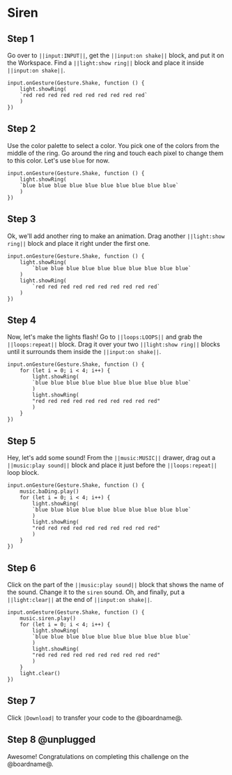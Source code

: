 # Siren

## Step 1

Go over to ``||input:INPUT||``, get the ``||input:on shake||`` block, and put it on the Workspace. Find a ``||light:show ring||`` block and place it inside ``||input:on shake||``.

```blocks
input.onGesture(Gesture.Shake, function () {
    light.showRing(
    `red red red red red red red red red red`
    )
})
```

## Step 2

Use the color palette to select a color. You pick one of the colors from the middle of the ring. Go around the ring and touch each pixel to change them to this color. Let's use `blue` for now.

```blocks
input.onGesture(Gesture.Shake, function () {
    light.showRing(
    `blue blue blue blue blue blue blue blue blue blue`
    )
})
```

## Step 3

Ok, we'll add another ring to make an animation. Drag another ``||light:show ring||`` block and place it right under the first one.

```blocks
input.onGesture(Gesture.Shake, function () {
    light.showRing(
        `blue blue blue blue blue blue blue blue blue blue`
    )
    light.showRing(
        `red red red red red red red red red red`
    )
})
```

## Step 4

Now, let's make the lights flash! Go to ``||loops:LOOPS||`` and grab the ``||loops:repeat||`` block. Drag it over your two ``||light:show ring||`` blocks until it surrounds them inside the ``||input:on shake||``.

```blocks
input.onGesture(Gesture.Shake, function () {
    for (let i = 0; i < 4; i++) {
        light.showRing(
        `blue blue blue blue blue blue blue blue blue blue`
        )
        light.showRing(
        "red red red red red red red red red red"
        )
    }
})
```

## Step 5

Hey, let's add some sound! From the ``||music:MUSIC||`` drawer, drag out a ``||music:play sound||`` block and place it just before the ``||loops:repeat||`` loop block. 

```blocks
input.onGesture(Gesture.Shake, function () {
    music.baDing.play()
    for (let i = 0; i < 4; i++) {
        light.showRing(
        `blue blue blue blue blue blue blue blue blue blue`
        )
        light.showRing(
        "red red red red red red red red red red"
        )
    }
})
```

## Step 6

Click on the part of the ``||music:play sound||`` block that shows the name of the sound. Change it to the ``siren`` sound. Oh, and finally, put a ``||light:clear||`` at the end of ``||input:on shake||``.

```blocks
input.onGesture(Gesture.Shake, function () {
    music.siren.play()
    for (let i = 0; i < 4; i++) {
        light.showRing(
        `blue blue blue blue blue blue blue blue blue blue`
        )
        light.showRing(
        "red red red red red red red red red red"
        )
    }
    light.clear()
})
```

## Step 7

Click ``|Download|`` to transfer your code to the @boardname@.

## Step 8 @unplugged

Awesome! Congratulations on completing this challenge on the @boardname@.
